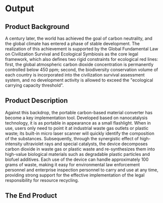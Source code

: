 # Output
## Product Background
A century later, the world has achieved the goal of carbon neutrality, and the global climate has entered a phase of stable development. The realization of this achievement is supported by the Global Fundamental Law on Civilization Survival and Ecological Symbiosis as the core legal framework, which also defines two rigid constraints for ecological red lines: first, the global atmospheric carbon dioxide concentration is permanently controlled below 450 ppm; second, the biodiversity conservation volume of each country is incorporated into the civilization survival assessment system, and no development activity is allowed to exceed the "ecological carrying capacity threshold".

## Product Description
Against this backdrop, the portable carbon-based material converter has become a key implementation tool. Developed based on nanocatalysis technology, it is as portable in appearance as a small flashlight. When in use, users only need to point it at industrial waste gas outlets or plastic waste; its built-in micro laser scanner will quickly identify the composition of the substances. Subsequently, through the synergistic effect of high-intensity ultraviolet rays and special catalysts, the device decomposes carbon dioxide in waste gas or plastic waste and re-synthesizes them into high-value biological materials such as degradable plastic particles and biofuel additives. Each use of the device can handle approximately 100 grams of waste, making it easy for environmental law enforcement personnel and enterprise inspection personnel to carry and use at any time, providing strong support for the effective implementation of the legal responsibility for resource recycling.

## The End Product

  
